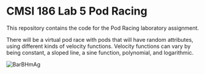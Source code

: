 # CMSI 186 Lab 5 Pod Racing

This repository contains the code for the Pod Racing laboratory assignment. 

There will be a virtual pod race with pods that will have random attributes, using different kinds of velocity functions. Velocity functions can vary by being constant, a sloped line, a sine function, polynomial, and logarithmic.

![BarBHmAg](https://user-images.githubusercontent.com/59901038/77490168-5e05a780-6df7-11ea-9358-61cc02b6d2f6.png)